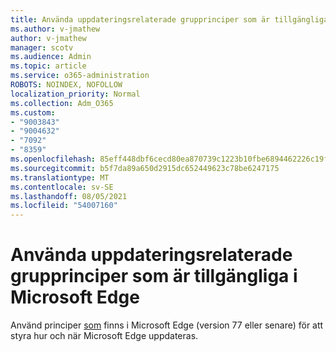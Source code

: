 ```yaml
---
title: Använda uppdateringsrelaterade grupprinciper som är tillgängliga i Microsoft Edge
ms.author: v-jmathew
author: v-jmathew
manager: scotv
ms.audience: Admin
ms.topic: article
ms.service: o365-administration
ROBOTS: NOINDEX, NOFOLLOW
localization_priority: Normal
ms.collection: Adm_O365
ms.custom:
- "9003843"
- "9004632"
- "7092"
- "8359"
ms.openlocfilehash: 85eff448dbf6cecd80ea870739c1223b10fbe6894462226c19fd9aae26faad6b
ms.sourcegitcommit: b5f7da89a650d2915dc652449623c78be6247175
ms.translationtype: MT
ms.contentlocale: sv-SE
ms.lasthandoff: 08/05/2021
ms.locfileid: "54007160"
---
```

# <a name="use-update-related-group-policies-available-in-microsoft-edge"></a>Använda uppdateringsrelaterade grupprinciper som är tillgängliga i Microsoft Edge

Använd principer [som](https://go.microsoft.com/fwlink/?linkid=2134862) finns i Microsoft Edge (version 77 eller senare) för att styra hur och när Microsoft Edge uppdateras.
